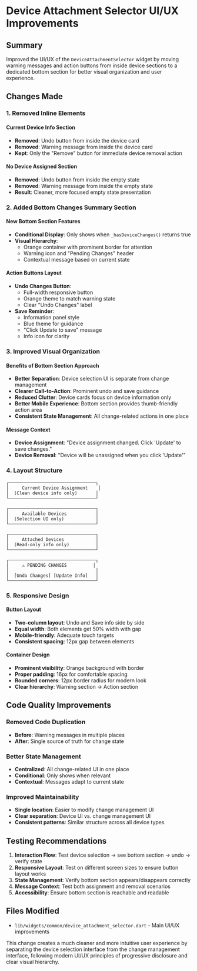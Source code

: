 # Device Attachment Selector UI/UX Improvements

## Summary

Improved the UI/UX of the `DeviceAttachmentSelector` widget by moving warning messages and action buttons from inside device sections to a dedicated bottom section for better visual organization and user experience.

## Changes Made

### 1. **Removed Inline Elements**

#### Current Device Info Section

- **Removed**: Undo button from inside the device card
- **Removed**: Warning message from inside the device card
- **Kept**: Only the "Remove" button for immediate device removal action

#### No Device Assigned Section

- **Removed**: Undo button from inside the empty state
- **Removed**: Warning message from inside the empty state
- **Result**: Cleaner, more focused empty state presentation

### 2. **Added Bottom Changes Summary Section**

#### New Bottom Section Features

- **Conditional Display**: Only shows when `_hasDeviceChanges()` returns true
- **Visual Hierarchy**:
  - Orange container with prominent border for attention
  - Warning icon and "Pending Changes" header
  - Contextual message based on current state

#### Action Buttons Layout

- **Undo Changes Button**:
  - Full-width responsive button
  - Orange theme to match warning state
  - Clear "Undo Changes" label
- **Save Reminder**:
  - Information panel style
  - Blue theme for guidance
  - "Click Update to save" message
  - Info icon for clarity

### 3. **Improved Visual Organization**

#### Benefits of Bottom Section Approach

- **Better Separation**: Device selection UI is separate from change management
- **Clearer Call-to-Action**: Prominent undo and save guidance
- **Reduced Clutter**: Device cards focus on device information only
- **Better Mobile Experience**: Bottom section provides thumb-friendly action area
- **Consistent State Management**: All change-related actions in one place

#### Message Context

- **Device Assignment**: "Device assignment changed. Click 'Update' to save changes."
- **Device Removal**: "Device will be unassigned when you click 'Update'"

### 4. **Layout Structure**

```
┌─────────────────────────────────┐
│     Current Device Assignment    │
│  (Clean device info only)       │
└─────────────────────────────────┘

┌─────────────────────────────────┐
│     Available Devices           │
│  (Selection UI only)            │
└─────────────────────────────────┘

┌─────────────────────────────────┐
│     Attached Devices            │
│  (Read-only info only)          │
└─────────────────────────────────┘

┌─────────────────────────────────┐
│     ⚠️ PENDING CHANGES          │
│                                 │
│  [Undo Changes] [Update Info]   │
└─────────────────────────────────┘
```

### 5. **Responsive Design**

#### Button Layout

- **Two-column layout**: Undo and Save info side by side
- **Equal width**: Both elements get 50% width with gap
- **Mobile-friendly**: Adequate touch targets
- **Consistent spacing**: 12px gap between elements

#### Container Design

- **Prominent visibility**: Orange background with border
- **Proper padding**: 16px for comfortable spacing
- **Rounded corners**: 12px border radius for modern look
- **Clear hierarchy**: Warning section → Action section

## Code Quality Improvements

### Removed Code Duplication

- **Before**: Warning messages in multiple places
- **After**: Single source of truth for change state

### Better State Management

- **Centralized**: All change-related UI in one place
- **Conditional**: Only shows when relevant
- **Contextual**: Messages adapt to current state

### Improved Maintainability

- **Single location**: Easier to modify change management UI
- **Clear separation**: Device UI vs. change management UI
- **Consistent patterns**: Similar structure across all device types

## Testing Recommendations

1. **Interaction Flow**: Test device selection → see bottom section → undo → verify state
2. **Responsive Layout**: Test on different screen sizes to ensure button layout works
3. **State Management**: Verify bottom section appears/disappears correctly
4. **Message Context**: Test both assignment and removal scenarios
5. **Accessibility**: Ensure bottom section is reachable and readable

## Files Modified

- `lib/widgets/common/device_attachment_selector.dart` - Main UI/UX improvements

This change creates a much cleaner and more intuitive user experience by separating the device selection interface from the change management interface, following modern UI/UX principles of progressive disclosure and clear visual hierarchy.
